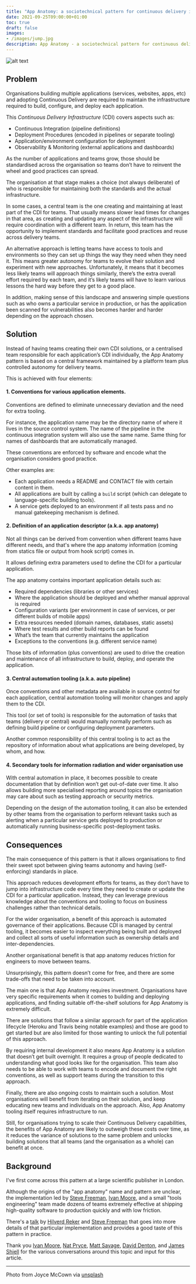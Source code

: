 ```yaml
---
title: "App Anatomy: a sociotechnical pattern for continuous delivery infrastructure"
date: 2021-09-25T09:00:00+01:00
toc: true
draft: false
images:
- /images/jump.jpg
description: App Anatomy - a sociotechnical pattern for continuous delivery infrastructure
---
```

![alt text](/images/anatomy.jpg "Human anatomy illustration")

## Problem

Organisations building multiple applications (services, websites, apps, etc) and adopting Continuous Delivery are required to maintain the infrastructure required to build, configure, and deploy each application.

This _Continuous Delivery Infrastructure_ (CDI) covers aspects such as:
* Continuous Integration (pipeline definitions)
* Deployment Procedures (encoded in pipelines or separate tooling)
* Application/environment configuration for deployment
* Observability & Monitoring (external applications and dashboards)

As the number of applications and teams grow, those should be standardised across the organisation so teams don’t have to reinvent the wheel and good practices can spread.

The organisation at that stage makes a choice (not always deliberate) of who is responsible for maintaining both the standards and the actual infrastructure.

In some cases, a central team is the one creating and maintaining at least part of the CDI for teams. That usually means slower lead times for changes in that area, as creating and updating any aspect of the infrastructure will require coordination with a different team. In return, this team has the opportunity to implement standards and facilitate good practices and reuse across delivery teams.

An alternative approach is letting teams have access to tools and environments so they can set up things the way they need when they need it. This means greater autonomy for teams to evolve their solution and experiment with new approaches. Unfortunately, it means that it becomes less likely teams will approach things similarly, there’s the extra overall effort required by each team, and it’s likely teams will have to learn various lessons the hard way before they get to a good place.

In addition, making sense of this landscape and answering simple questions such as who owns a particular service in production, or has the application been scanned for vulnerabilities also becomes harder and harder depending on the approach chosen.

## Solution

Instead of having teams creating their own CDI solutions, or a centralised team responsible for each application’s CDI individually, the App Anatomy pattern is based on a central framework maintained by a platform team plus controlled autonomy for delivery teams.

This is achieved with four elements:

#### 1. Conventions for various application elements.

Conventions are defined to eliminate unnecessary deviation and the need for extra tooling.

For instance, the application name may be the directory name of where it lives in the source control system. The name of the pipeline in the continuous integration system will also use the same name. Same thing for names of dashboards that are automatically managed.

These conventions are enforced by software and encode what the organisation considers good practice.

Other examples are:
* Each application needs a README and CONTACT file with certain content in them.
* All applications are built by calling a `build` script (which can delegate to language-specific building tools).
* A service gets deployed to an environment if all tests pass and no manual gatekeeping mechanism is defined.

#### 2. Definition of an application descriptor (a.k.a. app anatomy)

Not all things can be derived from convention when different teams have different needs, and that's where the app anatomy information (coming from statics file or output from hook script) comes in.

It allows defining extra parameters used to define the CDI for a particular application.

The app anatomy contains important application details such as:
* Required dependencies (libraries or other services)
* Where the application should be deployed and whether manual approval is required
* Configuration variants (per environment in case of services, or per different builds of mobile apps)
* Extra resources needed (domain names, databases, static assets)
* Where test results and other build reports can be found
* What’s the team that currently maintains the application 
* Exceptions to the conventions (e.g. different service name)

Those bits of information (plus conventions) are used to drive the creation and maintenance of all infrastructure to build, deploy, and operate the application.

#### 3. Central automation tooling (a.k.a. auto pipeline)

Once conventions and other metadata are available in source control for each application, central automation tooling will monitor changes and apply them to the CDI.

This tool (or set of tools) is responsible for the automation of tasks that teams (delivery or central) would manually normally perform such as defining build pipeline or configuring deployment parameters.

Another common responsibility of this central tooling is to act as the repository of information about what applications are being developed, by whom, and how.

#### 4. Secondary tools for information radiation and wider organisation use

With central automation in place, it becomes possible to create documentation that by definition won’t get out-of-date over time. It also allows building more specialised reporting around topics the organisation may care about such as testing approach or security metrics.

Depending on the design of the automation tooling, it can also be extended by other teams from the organisation to perform relevant tasks such as alerting when a particular service gets deployed to production or automatically running business-specific post-deployment tasks.

## Consequences

The main consequence of this pattern is that it allows organisations to find their sweet spot between giving teams autonomy and having (self-enforcing) standards in place.

This approach reduces development efforts for teams, as they don’t have to jump into infrastructure code every time they need to create or update the CDI for a particular application. Instead, they can leverage previous knowledge about the conventions and tooling to focus on business challenges rather than technical details.

For the wider organisation, a benefit of this approach is automated governance of their applications. Because CDI is managed by central tooling, it becomes easier to inspect everything being built and deployed and collect all sorts of useful information such as ownership details and inter-dependencies.

Another organisational benefit is that app anatomy reduces friction for engineers to move between teams.

Unsurprisingly, this pattern doesn’t come for free, and there are some trade-offs that need to be taken into account.

The main one is that App Anatomy requires investment. Organisations have very specific requirements when it comes to building and deploying applications, and finding suitable off-the-shelf solutions for App Anatomy is extremely difficult.

There are solutions that follow a similar approach for part of the application lifecycle (Heroku and Travis being notable examples) and those are good to get started but are also limited for those wanting to unlock the full potential of this approach.

By requiring internal development it also means App Anatomy is a solution that doesn’t get built overnight. It requires a group of people dedicated to understanding what good looks like for the organisation. This team also needs to be able to work with teams to encode and document the right conventions, as well as support teams during the transition to this approach.

Finally, there are also ongoing costs to maintain such a solution. Most organisations will benefit from iterating on their solution, and keep educating new teams and individuals on the approach. Also, App Anatomy tooling itself requires infrastructure to run.

Still, for organisations trying to scale their Continuous Delivery capabilities, the benefits of App Anatomy are likely to outweigh these costs over time, as it reduces the variance of solutions to the same problem and unlocks building solutions that all teams (and the organisation as a whole) can benefit at once.

## Background

I've first come across this pattern at a large scientific publisher in London. 

Although the origins of the "app anatomy" name and pattern are unclear, the implementation led by [Steve Freeman](https://twitter.com/sf105), [Ivan Moore](https://twitter.com/ivanrmoore), and a small "tools engineering" team made dozens of teams extremely effective at shipping high-quality software to production quickly and with low friction.

There's a [talk](https://skillsmatter.com/skillscasts/6925-a-meta-pipeline-for-generating-continuous-delivery-pipelines-for-microservices) by [Hilverd Reker](https://twitter.com/hilverd) and [Steve Freeman](https://twitter.com/sf105) that goes into more details of that particular implementation and provides a good taste of this pattern in practice.

Thank you [Ivan Moore](https://twitter.com/ivanrmoore), [Nat Pryce](https://twitter.com/natpryce), [Matt Savage](https://twitter.com/savagematt), [David Denton](https://twitter.com/tarkaTheRotter), and [James Shiell](https://twitter.com/jshiell) for the various conversations around this topic and input for this article.

---
Photo from Joyce McCown via [unsplash](https://unsplash.com/photos/IG96K_HiDk0)
